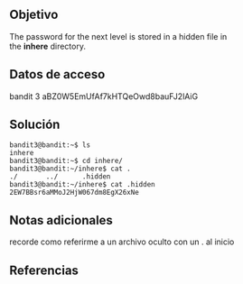 
## Objetivo
The password for the next level is stored in a hidden file in the **inhere** directory.

## Datos de acceso
bandit 3
aBZ0W5EmUfAf7kHTQeOwd8bauFJ2lAiG
## Solución
```
bandit3@bandit:~$ ls
inhere
bandit3@bandit:~$ cd inhere/
bandit3@bandit:~/inhere$ cat .
./       ../      .hidden  
bandit3@bandit:~/inhere$ cat .hidden 
2EW7BBsr6aMMoJ2HjW067dm8EgX26xNe

```

## Notas adicionales
recorde como referirme a un archivo oculto con un . al inicio

## Referencias
